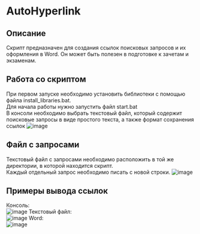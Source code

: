 # AutoHyperlink
## Описание
Скрипт предназначен для создания ссылок поисковых запросов и их оформления в Word. Он может быть полезен в подготовке к зачетам и экзаменам.
## Работа со скриптом
При первом запуске необходимо установить библиотеки с помощью файла install_libraries.bat. \
Для начала работы нужно запустить файл start.bat \
В консоли необходимо выбрать текстовый файл, который содержит поисковые запросы в виде простого текста, а также формат сохранения ссылок
![image](https://user-images.githubusercontent.com/51780313/231766925-f20e72ce-80d3-4240-848b-149b1471fc76.png)
##  Файл с запросами
Текстовый файл с запросами необходимо расположить в той же директории, в которой находится скрипт. \
Каждый отдельный запрос необходимо писать с новой строки.
![image](https://user-images.githubusercontent.com/51780313/231767247-ebce8ffa-14bb-43a5-a303-74400c17e780.png)
## Примеры вывода ссылок
Консоль:\
![image](https://user-images.githubusercontent.com/51780313/231767560-e122ed0d-3e57-49bf-ba3a-84e27c9b783a.png)
Текстовый файл:\
![image](https://user-images.githubusercontent.com/51780313/231767710-fe4d419f-a507-45be-be3b-3811e3a03fb0.png)
Word:\
![image](https://user-images.githubusercontent.com/51780313/231767838-1e11e942-de4e-468e-be96-43e837590fc3.png)

